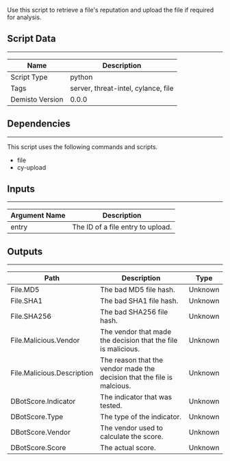 Use this script to retrieve a file's reputation and upload the file if required for analysis.
## Script Data
---

| **Name** | **Description** |
| --- | --- |
| Script Type | python |
| Tags | server, threat-intel, cylance, file |
| Demisto Version | 0.0.0 |

## Dependencies
---
This script uses the following commands and scripts.
* file
* cy-upload

## Inputs
---

| **Argument Name** | **Description** |
| --- | --- |
| entry | The ID of a file entry to upload. |

## Outputs
---

| **Path** | **Description** | **Type** |
| --- | --- | --- |
| File.MD5 | The bad MD5 file hash. | Unknown |
| File.SHA1 | The bad SHA1 file hash. | Unknown |
| File.SHA256 | The bad SHA256 file hash. | Unknown |
| File.Malicious.Vendor | The vendor that made the decision that the file is malicious. | Unknown |
| File.Malicious.Description | The reason that the vendor made the decision that the file is malcious.| Unknown |
| DBotScore.Indicator | The indicator that was tested. | Unknown |
| DBotScore.Type | The type of the indicator. | Unknown |
| DBotScore.Vendor | The vendor used to calculate the score. | Unknown |
| DBotScore.Score | The actual score. | Unknown |
